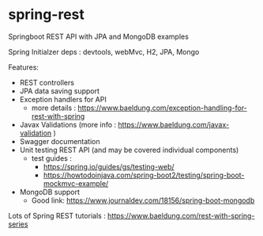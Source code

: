 # spring-rest
Springboot REST API with JPA and MongoDB examples

Spring Initialzer deps : devtools, webMvc, H2, JPA, Mongo

Features:
* REST controllers
* JPA data saving support
* Exception handlers for API
  - more details : https://www.baeldung.com/exception-handling-for-rest-with-spring
* Javax Validations (more info : https://www.baeldung.com/javax-validation )
* Swagger documentation
* Unit testing REST API (and may be covered individual components)
  - test guides : 
    - https://spring.io/guides/gs/testing-web/
    - https://howtodoinjava.com/spring-boot2/testing/spring-boot-mockmvc-example/
* MongoDB support
  - Good link: https://www.journaldev.com/18156/spring-boot-mongodb
  
  
Lots of Spring REST tutorials : https://www.baeldung.com/rest-with-spring-series
